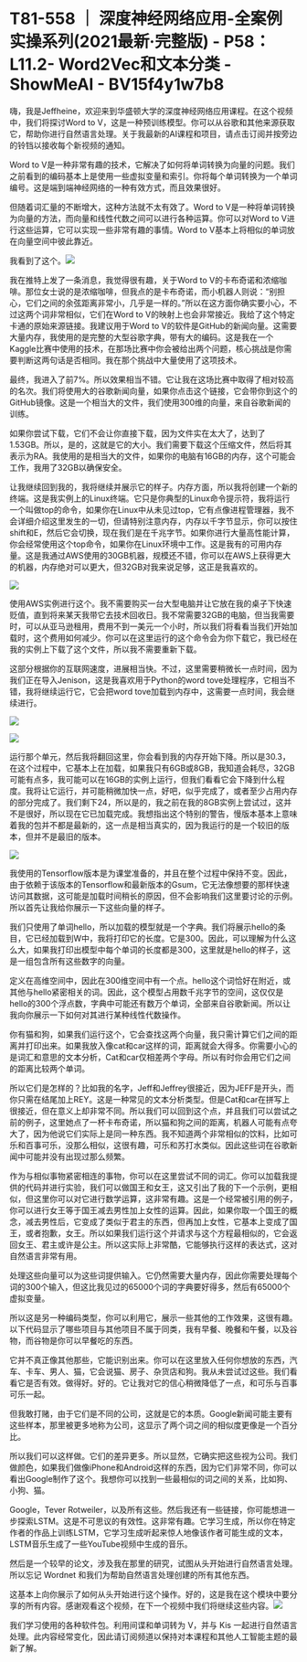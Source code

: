 # T81-558 ｜ 深度神经网络应用-全案例实操系列(2021最新·完整版) - P58：L11.2- Word2Vec和文本分类 - ShowMeAI - BV15f4y1w7b8

嗨，我是Jeffheine，欢迎来到华盛顿大学的深度神经网络应用课程。在这个视频中，我们将探讨Word to V，这是一种预训练模型。你可以从谷歌和其他来源获取它，帮助你进行自然语言处理。关于我最新的AI课程和项目，请点击订阅并按旁边的铃铛以接收每个新视频的通知。

Word to V是一种非常有趣的技术，它解决了如何将单词转换为向量的问题。我们之前看到的编码基本上是使用一些虚拟变量和索引。你将每个单词转换为一个单词编号。这是端到端神经网络的一种有效方式，而且效果很好。

但随着词汇量的不断增大，这种方法就不太有效了。Word to V是一种将单词转换为向量的方法，而向量和线性代数之间可以进行各种运算。你可以对Word to V进行这些运算，它可以实现一些非常有趣的事情。Word to V基本上将相似的单词放在向量空间中彼此靠近。

我看到了这个。![](img/1d7fb8556422880891e5b74357c6e1fb_1.png)

我在推特上发了一条消息，我觉得很有趣，关于Word to V的卡布奇诺和浓缩咖啡。那位女士说的是浓缩咖啡，但我点的是卡布奇诺，而小机器人则说：“别担心，它们之间的余弦距离非常小，几乎是一样的。”所以在这方面你确实要小心，不过这两个词非常相似，它们在Word to V的映射上也会非常接近。我给了这个特定卡通的原始来源链接。我建议用于Word to V的软件是GitHub的新闻向量。这需要大量内存，我使用的是完整的大型谷歌字典，带有大的编码。这是我在一个Kaggle比赛中使用的技术，在那场比赛中你会被给出两个问题，核心挑战是你需要判断这两句话是否相同。我在那个挑战中大量使用了这项技术。

最终，我进入了前7%。所以效果相当不错。它让我在这场比赛中取得了相对较高的名次。我们将使用大的谷歌新闻向量，如果你点击这个链接，它会带你到这个的GitHub镜像。这是一个相当大的文件，我们使用300维的向量，来自谷歌新闻的训练。

如果你尝试下载，它们不会让你直接下载，因为文件实在太大了，达到了1.53GB。所以，是的，这就是它的大小。我们需要下载这个压缩文件，然后将其表示为RA。我使用的是相当大的文件，如果你的电脑有16GB的内存，这个可能会工作，我用了32GB以确保安全。

让我继续回到我的，我将继续并展示它的样子。内存方面，所以我将创建一个新的终端。这是我实例上的Linux终端。它只是你典型的Linux命令提示符，我将运行一个叫做top的命令，如果你在Linux中从未见过top，它有点像进程管理器，我不会详细介绍这里发生的一切，但请特别注意内存，内存以千字节显示，你可以按住shift和E，然后它会切换，现在我们是在千兆字节。如果你进行大量高性能计算，你会经常使用这个top命令，如果你在Linux环境中工作。这是我有的可用内存量。这是我通过AWS使用的30GB机器，规模还不错，你可以在AWS上获得更大的机器，内存绝对可以更大，但32GB对我来说足够，这正是我喜欢的。

![](img/1d7fb8556422880891e5b74357c6e1fb_3.png)

使用AWS实例进行这个。我不需要购买一台大型电脑并让它放在我的桌子下快速贬值，直到将来某天我带它去技术回收日。我不常需要32GB的电脑，但当我需要时，可以从亚马逊租用，费用不到一美元一个小时，所以我们将看看当我们开始加载时，这个费用如何减少。你可以在这里运行的这个命令会为你下载它，我已经在我的实例上下载了这个文件，所以我不需要重新下载。

这部分根据你的互联网速度，进展相当快。不过，这里需要稍微长一点时间，因为我们正在导入Jenison，这是我喜欢用于Python的word tove处理程序，它相当不错，我将继续运行它，它会把word tove加载到内存中，这需要一点时间，我会继续进行。

![](img/1d7fb8556422880891e5b74357c6e1fb_5.png)

![](img/1d7fb8556422880891e5b74357c6e1fb_6.png)

运行那个单元，然后我将翻回这里，你会看到我的内存开始下降。所以是30.3，在这个过程中，它基本上在加载，如果我只有6GB或8GB，我知道会耗尽，32GB可能有点多，我可能可以在16GB的实例上运行，但我们看看它会下降到什么程度。我将让它运行，并可能稍微加快一点，好吧，似乎完成了，或者至少占用内存的部分完成了。我们剩下24，所以是的，我之前在我的8GB实例上尝试过，这并不是很好，所以现在它已加载完成。我想指出这个特别的警告，慢版本基本上意味着我的包并不都是最新的，这一点是相当真实的，因为我运行的是一个较旧的版本，但并不是最旧的版本。

![](img/1d7fb8556422880891e5b74357c6e1fb_8.png)

我使用的Tensorflow版本是为课堂准备的，并且在整个过程中保持不变。因此，由于依赖于该版本的Tensorflow和最新版本的Gsum，它无法像想要的那样快速访问其数据，这可能是加载时间稍长的原因，但不会影响我们这里要讨论的示例。所以首先让我给你展示一下这些向量的样子。

我们只使用了单词hello，所以加载的模型就是一个字典。我们将展示hello的条目，它已经加载到W中，我将打印它的长度。它是300。因此，可以理解为什么这么大，如果我打印出模型中每个单词的长度都是300，这里就是hello的样子，这是一组包含所有这些数字的向量。

定义在高维空间中，因此在300维空间中有一个点。hello这个词恰好在附近，或其他与hello紧密相关的词。因此，这个模型占用数千兆字节的空间，这仅仅是hello的300个浮点数，字典中可能还有数万个单词，全部来自谷歌新闻。所以让我向你展示一下如何对其进行某种线性代数操作。

你有猫和狗，如果我们运行这个，它会查找这两个向量，我只需计算它们之间的距离并打印出来。如果我放入像cat和car这样的词，距离就会大得多。你需要小心的是词汇和意思的文本分析，Cat和car仅相差两个字母。所以有时你会用它们之间的距离比较两个单词。

所以它们是怎样的？比如我的名字，Jeff和Jeffrey很接近，因为JEFF是开头，而你只需在结尾加上REY。这是一种常见的文本分析类型。但是Cat和car在拼写上很接近，但在意义上却非常不同。所以我们可以回到这个点，并且我们可以尝试之前的例子，这里她点了一杯卡布奇诺，所以猫和狗之间的距离，机器人可能有点夸大了，因为他说它们实际上是同一种东西。我不知道两个非常相似的饮料，比如可乐和百事可乐，没那么相似，这很有趣，可乐和苏打水类似。因此这些词在谷歌新闻中可能并没有出现过那么频繁。

作为与相似事物紧密相连的事物，你可以在这里尝试不同的词汇。你可以加载我提供的代码并进行实验，我们可以做国王和女王，这又引出了我的下一个示例，更相似，但这里你可以对它进行数学运算，这非常有趣。这是一个经常被引用的例子，你可以进行女王等于国王减去男性加上女性的运算。因此，如果你取一个国王的概念，减去男性后，它变成了类似于君主的东西，但再加上女性，它基本上变成了国王，或者抱歉，女王。所以如果我们运行这个并请求与这个方程最相似的，它会返回女王、君主或许是公主。所以这实际上非常酷，它能够执行这样的表达式，这对自然语言非常有用。

处理这些向量可以为这些词提供输入。它仍然需要大量内存，因此你需要处理每个词的300个输入，但这比我见过的65000个词的字典要好得多，然后有65000个虚拟变量。

所以这是另一种编码类型，你可以利用它，展示一些其他的工作效果，这很有趣。以下代码显示了哪些项目与其他项目不属于同类，我有早餐、晚餐和午餐，以及谷物，而谷物是你可以早餐吃的东西。

它并不真正像其他那些，它能识别出来。你可以在这里放入任何你想放的东西，汽车、卡车、男人、猫，它会说猫、房子、杂货店和狗。我从未尝试过这些。我们看看它是否有效。做得好。好的。它让我对它的信心稍微降低了一点，和可乐与百事可乐一起。

但我敢打赌，由于它们是不同的公司，这就是它的本质。Google新闻可能主要有这些样本，那里被更多地称为公司，这显示了两个词之间的相似度更像是一个百分比。

所以我们可以这样做。它们的差异更多。所以显然，它确实把这些视为公司。我们做颜色，如果我们做像iPhone和Android这样的东西，因为它们非常不同，你可以看出Google制作了这个。我想你可以找到一些最相似的词之间的关系，比如狗、小狗、猫。

Google，Tever Rotweiler，以及所有这些。然后我还有一些链接，你可能想进一步探索LSTM。这是不可思议的有效性。这非常有趣。它学习生成，所以你在特定作者的作品上训练LSTM，它学习生成听起来惊人地像该作者可能生成的文本，LSTM音乐生成了一些YouTube视频中生成的音乐。

然后是一个较早的论文，涉及我在那里的研究，试图从头开始进行自然语言处理。所以忘记 Wordnet 和我们为帮助自然语言处理创建的所有其他东西。

这基本上向你展示了如何从头开始进行这个操作。好的，这是我在这个模块中要分享的所有内容。感谢观看这个视频，在下一个视频中我们将继续这些内容。![](img/1d7fb8556422880891e5b74357c6e1fb_10.png)

我们学习使用的各种软件包。利用间谍和单词转为 V，并与 Kis 一起进行自然语言处理。此内容经常变化，因此请订阅频道以保持对本课程和其他人工智能主题的最新了解。
